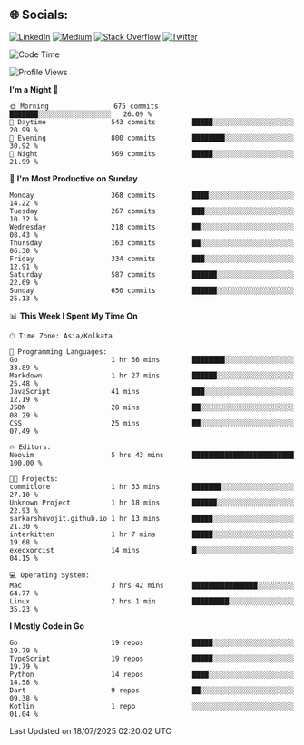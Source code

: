 
## 🌐 Socials:
[![LinkedIn](https://img.shields.io/badge/LinkedIn-%230077B5.svg?logo=linkedin&logoColor=white)](https://linkedin.com/in/sarkarshuvojit) [![Medium](https://img.shields.io/badge/Medium-12100E?logo=medium&logoColor=white)](https://medium.com/@shuvojitsarkar) [![Stack Overflow](https://img.shields.io/badge/-Stackoverflow-FE7A16?logo=stack-overflow&logoColor=white)](https://stackoverflow.com/users/2976015) [![Twitter](https://img.shields.io/badge/Twitter-%231DA1F2.svg?logo=Twitter&logoColor=white)](https://twitter.com/sarkarshuvojit) 

<!--START_SECTION:waka-->
![Code Time](http://img.shields.io/badge/Code%20Time-85%20hrs%2045%20mins-blue)

![Profile Views](http://img.shields.io/badge/Profile%20Views-24-blue)

**I'm a Night 🦉** 

```text
🌞 Morning                675 commits         ███████░░░░░░░░░░░░░░░░░░   26.09 % 
🌆 Daytime                543 commits         █████░░░░░░░░░░░░░░░░░░░░   20.99 % 
🌃 Evening                800 commits         ████████░░░░░░░░░░░░░░░░░   30.92 % 
🌙 Night                  569 commits         █████░░░░░░░░░░░░░░░░░░░░   21.99 % 
```
📅 **I'm Most Productive on Sunday** 

```text
Monday                   368 commits         ████░░░░░░░░░░░░░░░░░░░░░   14.22 % 
Tuesday                  267 commits         ███░░░░░░░░░░░░░░░░░░░░░░   10.32 % 
Wednesday                218 commits         ██░░░░░░░░░░░░░░░░░░░░░░░   08.43 % 
Thursday                 163 commits         ██░░░░░░░░░░░░░░░░░░░░░░░   06.30 % 
Friday                   334 commits         ███░░░░░░░░░░░░░░░░░░░░░░   12.91 % 
Saturday                 587 commits         ██████░░░░░░░░░░░░░░░░░░░   22.69 % 
Sunday                   650 commits         ██████░░░░░░░░░░░░░░░░░░░   25.13 % 
```


📊 **This Week I Spent My Time On** 

```text
🕑︎ Time Zone: Asia/Kolkata

💬 Programming Languages: 
Go                       1 hr 56 mins        ████████░░░░░░░░░░░░░░░░░   33.89 % 
Markdown                 1 hr 27 mins        ██████░░░░░░░░░░░░░░░░░░░   25.48 % 
JavaScript               41 mins             ███░░░░░░░░░░░░░░░░░░░░░░   12.19 % 
JSON                     28 mins             ██░░░░░░░░░░░░░░░░░░░░░░░   08.29 % 
CSS                      25 mins             ██░░░░░░░░░░░░░░░░░░░░░░░   07.49 % 

🔥 Editors: 
Neovim                   5 hrs 43 mins       █████████████████████████   100.00 % 

🐱‍💻 Projects: 
commitlore               1 hr 33 mins        ███████░░░░░░░░░░░░░░░░░░   27.10 % 
Unknown Project          1 hr 18 mins        ██████░░░░░░░░░░░░░░░░░░░   22.93 % 
sarkarshuvojit.github.io 1 hr 13 mins        █████░░░░░░░░░░░░░░░░░░░░   21.30 % 
interkitten              1 hr 7 mins         █████░░░░░░░░░░░░░░░░░░░░   19.68 % 
execxorcist              14 mins             █░░░░░░░░░░░░░░░░░░░░░░░░   04.15 % 

💻 Operating System: 
Mac                      3 hrs 42 mins       ████████████████░░░░░░░░░   64.77 % 
Linux                    2 hrs 1 min         █████████░░░░░░░░░░░░░░░░   35.23 % 
```

**I Mostly Code in Go** 

```text
Go                       19 repos            █████░░░░░░░░░░░░░░░░░░░░   19.79 % 
TypeScript               19 repos            █████░░░░░░░░░░░░░░░░░░░░   19.79 % 
Python                   14 repos            ████░░░░░░░░░░░░░░░░░░░░░   14.58 % 
Dart                     9 repos             ██░░░░░░░░░░░░░░░░░░░░░░░   09.38 % 
Kotlin                   1 repo              ░░░░░░░░░░░░░░░░░░░░░░░░░   01.04 % 
```




 Last Updated on 18/07/2025 02:20:02 UTC
<!--END_SECTION:waka-->
